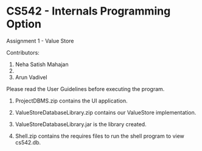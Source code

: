 # CS542 - Internals Programming Option

Assignment 1 - Value Store

Contributors:

1. Neha Satish Mahajan
2. 
2. Arun Vadivel

Please read the User Guidelines before executing the program.

1)	ProjectDBMS.zip contains the UI application.

2)	ValueStoreDatabaseLibrary.zip contains our ValueStore implementation.

3)	ValueStoreDatabaseLibrary.jar is the library created.

4)  Shell.zip contains the requires files to run the shell program to view cs542.db.

